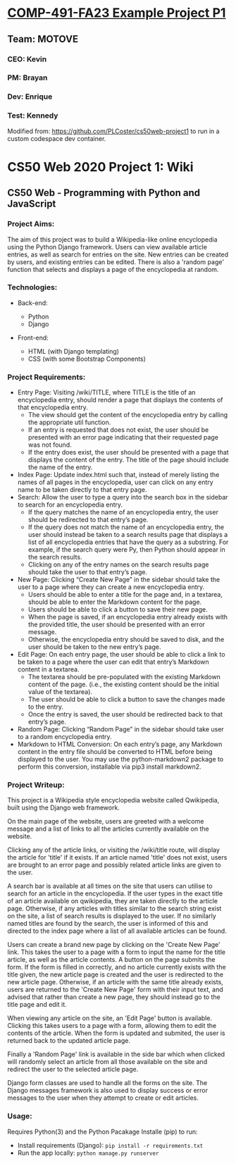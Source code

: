 # [COMP-491-FA23 Example Project P1](https://docs.google.com/presentation/d/1ur-GH8_Yc5bef2S-427j8EH350V7yq3Hi5NbH5QZm9w/edit?usp=sharing)

## Team: MOTOVE
### CEO: Kevin
### PM: Brayan
### Dev: Enrique
### Test: Kennedy



Modified from: https://github.com/PLCoster/cs50web-project1 to run in a custom codespace dev container.
# CS50 Web 2020 Project 1: Wiki

## CS50 Web - Programming with Python and JavaScript

### Project Aims:

The aim of this project was to build a Wikipedia-like online encyclopedia using the Python Django framework. Users can view available article entries, as well as search for entries on the site. New entries can be created by users, and existing entries can be edited. There is also a 'random page' function that selects and displays a page of the encyclopedia at random.


### Technologies:

* Back-end:
  * Python
  * Django

* Front-end:
  * HTML (with Django templating)
  * CSS (with some Bootstrap Components)


### Project Requirements:

* Entry Page: Visiting /wiki/TITLE, where TITLE is the title of an encyclopedia entry, should render a page that displays the contents of that encyclopedia entry.
  * The view should get the content of the encyclopedia entry by calling the appropriate util function.
  * If an entry is requested that does not exist, the user should be presented with an error page indicating that their requested page was not found.
  * If the entry does exist, the user should be presented with a page that displays the content of the entry. The title of the page should include the name of the entry.
* Index Page: Update index.html such that, instead of merely listing the names of all pages in the encyclopedia, user can click on any entry name to be taken directly to that entry page.
* Search: Allow the user to type a query into the search box in the sidebar to search for an encyclopedia entry.
  * If the query matches the name of an encyclopedia entry, the user should be redirected to that entry’s page.
  * If the query does not match the name of an encyclopedia entry, the user should instead be taken to a search results page that displays a list of all encyclopedia entries that have the query as a substring. For example, if the search query were Py, then Python should appear in the search results.
  * Clicking on any of the entry names on the search results page should take the user to that entry’s page.
* New Page: Clicking “Create New Page” in the sidebar should take the user to a page where they can create a new encyclopedia entry.
  * Users should be able to enter a title for the page and, in a textarea, should be able to enter the Markdown content for the page.
  * Users should be able to click a button to save their new page.
  * When the page is saved, if an encyclopedia entry already exists with the provided title, the user should be presented with an error message.
  * Otherwise, the encyclopedia entry should be saved to disk, and the user should be taken to the new entry’s page.
* Edit Page: On each entry page, the user should be able to click a link to be taken to a page where the user can edit that entry’s Markdown content in a textarea.
  * The textarea should be pre-populated with the existing Markdown content of the page. (i.e., the existing content should be the initial value of the textarea).
  * The user should be able to click a button to save the changes made to the entry.
  * Once the entry is saved, the user should be redirected back to that entry’s page.
* Random Page: Clicking “Random Page” in the sidebar should take user to a random encyclopedia entry.
* Markdown to HTML Conversion: On each entry’s page, any Markdown content in the entry file should be converted to HTML before being displayed to the user. You may use the python-markdown2 package to perform this conversion, installable via pip3 install markdown2.

### Project Writeup:

This project is a Wikipedia style encyclopedia website called Qwikipedia, built using the Django web framework.

On the main page of the website, users are greeted with a welcome message and a list of links to all the articles currently available on the website.

Clicking any of the article links, or visiting the /wiki/title route, will display the article for 'title' if it exists. If an article named 'title' does not exist, users are brought to an error page and possibly related article links are given to the user.

A search bar is available at all times on the site that users can utilise to search for an article in the encyclopedia. If the user types in the exact title of an article available on qwikipedia, they are taken directly to the article page. Otherwise, if any articles with titles similar to the search string exist on the site, a list of search results is displayed to the user. If no similarly named titles are found by the search, the user is informed of this and directed to the index page where a list of all available articles can be found.

Users can create a brand new page by clicking on the 'Create New Page' link. This takes the user to a page with a form to input the name for the title article, as well as the article contents. A button on the page submits the form. If the form is filled in correctly, and no article currently exists with the title given, the new article page is created and the user is redirected to the new article page. Otherwise, if an article with the same title already exists, users are returned to the 'Create New Page' form with their input text, and advised that rather than create a new page, they should instead go to the title page and edit it.

When viewing any article on the site, an 'Edit Page' button is available. Clicking this takes users to a page with a form, allowing them to edit the contents of the article. When the form is updated and submited, the user is returned back to the updated article page.

Finally a 'Random Page' link is available in the side bar which when clicked will randomly select an article from all those available on the site and redirect the user to the selected article page.

Django form classes are used to handle all the forms on the site. The Django messages framework is also used to display success or error messages to the user when they attempt to create or edit articles.

### Usage:

Requires Python(3) and the Python Pacakage Installe (pip) to run:

* Install requirements (Django): `pip install -r requirements.txt`
* Run the app locally: `python manage.py runserver`
